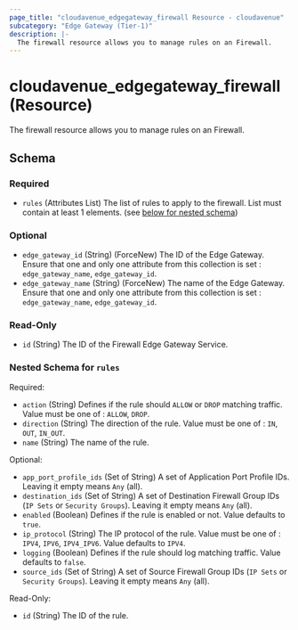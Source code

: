 ```yaml
---
page_title: "cloudavenue_edgegateway_firewall Resource - cloudavenue"
subcategory: "Edge Gateway (Tier-1)"
description: |-
  The firewall resource allows you to manage rules on an Firewall.
---
```


# cloudavenue_edgegateway_firewall (Resource)

The firewall resource allows you to manage rules on an Firewall.



<!-- schema generated by tfplugindocs -->
## Schema

### Required

- `rules` (Attributes List) The list of rules to apply to the firewall. List must contain at least 1 elements. (see [below for nested schema](#nestedatt--rules))

### Optional

- `edge_gateway_id` (String) (ForceNew) The ID of the Edge Gateway. Ensure that one and only one attribute from this collection is set : `edge_gateway_name`, `edge_gateway_id`.
- `edge_gateway_name` (String) (ForceNew) The name of the Edge Gateway. Ensure that one and only one attribute from this collection is set : `edge_gateway_name`, `edge_gateway_id`.

### Read-Only

- `id` (String) The ID of the Firewall Edge Gateway Service.

<a id="nestedatt--rules"></a>
### Nested Schema for `rules`

Required:

- `action` (String) Defines if the rule should `ALLOW` or `DROP` matching traffic. Value must be one of : `ALLOW`, `DROP`.
- `direction` (String) The direction of the rule. Value must be one of : `IN`, `OUT`, `IN_OUT`.
- `name` (String) The name of the rule.

Optional:

- `app_port_profile_ids` (Set of String) A set of Application Port Profile IDs. Leaving it empty means `Any` (all).
- `destination_ids` (Set of String) A set of Destination Firewall Group IDs (`IP Sets` or `Security Groups`). Leaving it empty means `Any` (all).
- `enabled` (Boolean) Defines if the rule is enabled or not. Value defaults to `true`.
- `ip_protocol` (String) The IP protocol of the rule. Value must be one of : `IPV4`, `IPV6`, `IPV4_IPV6`. Value defaults to `IPV4`.
- `logging` (Boolean) Defines if the rule should log matching traffic. Value defaults to `false`.
- `source_ids` (Set of String) A set of Source Firewall Group IDs (`IP Sets` or `Security Groups`). Leaving it empty means `Any` (all).

Read-Only:

- `id` (String) The ID of the rule.


